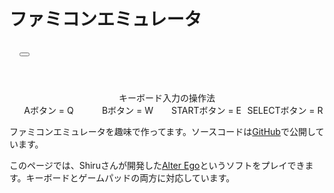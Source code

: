 # ファミコンエミュレータ

<link rel="stylesheet" href="/stylesheets/xp.css">

<div class="xp-css" style="width: 100%; display: flex; flex-direction: column;">
  <div class="window">
    <div class="title-bar" style="padding: 16px;">
      <div class="title-bar-text">
      </div>
      <div class="title-bar-controls">
        <button
          aria-label="Maximize"
          onclick="document.getElementById('canvas').requestFullscreen()"
        >
        </button>
      </div>
    </div>
    <div class="window-body" style="margin: 16px;">
      <canvas id="canvas" width="256" height="240" style="width: 100%"></canvas>
      <script type="module" src="/javascripts/nes/index.js"></script>
    </div>
  </div>
</div>

<div style="text-align: center; padding-top: 24px;">
キーボード入力の操作法

<div style="display: grid; grid-template-columns: 1fr 1fr 1fr 1fr;">
  <div>Aボタン = Q</div>
  <div>Bボタン = W</div>
  <div>STARTボタン = E</div>
  <div>SELECTボタン = R</div>
</div>
</div>

ファミコンエミュレータを趣味で作ってます。ソースコードは[GitHub](https://github.com/shimajiteppei/aries)で公開しています。

このページでは、Shiruさんが開発した[Alter Ego](https://shiru.untergrund.net/software.shtml)というソフトをプレイできます。キーボードとゲームパッドの両方に対応しています。
